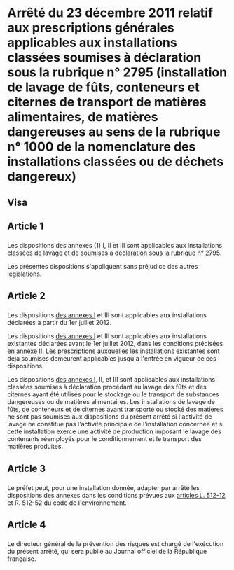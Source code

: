 # Arrêté du 23 décembre 2011 relatif aux prescriptions générales applicables aux installations classées soumises à déclaration sous la rubrique n° 2795 (installation de lavage de fûts, conteneurs et citernes de transport de matières alimentaires, de matières dangereuses au sens de la rubrique n° 1000 de la nomenclature des installations classées ou de déchets dangereux)

## Visa

## Article 1

### 

Les dispositions des annexes (1) I, II et III sont applicables aux installations classées de lavage et de soumises à déclaration sous [la rubrique n° 2795](https://aida.ineris.fr/consultation_document/10765).

Les présentes dispositions s'appliquent sans préjudice des autres législations.

## Article 2

### 

Les dispositions [des annexes I](https://aida.ineris.fr/consultation_document/3591#Annexe_I) et III sont applicables aux installations déclarées à partir du 1er juillet 2012.

Les dispositions [des annexes I](https://aida.ineris.fr/consultation_document/3591#Annexe_I) et III sont applicables aux installations existantes déclarées avant le 1er juillet 2012, dans les conditions précisées en [annexe II](https://aida.ineris.fr/consultation_document/3591#Annexe_II). Les prescriptions auxquelles les installations existantes sont déjà soumises demeurent applicables jusqu'à l'entrée en vigueur de ces dispositions.

Les dispositions [des annexes I](https://aida.ineris.fr/consultation_document/3591#Annexe_I), II, et III sont applicables aux installations classées soumises à déclaration procédant au lavage des fûts et des citernes ayant été utilisés pour le stockage ou le transport de substances dangereuses ou de matières alimentaires. Les installations de lavage de fûts, de conteneurs et de citernes ayant transporté ou stocké des matières ne sont pas soumises aux dispositions du présent arrêté si l'activité de lavage ne constitue pas l'activité principale de l'installation concernée et si cette installation exerce une activité de production imposant le lavage des contenants réemployés pour le conditionnement et le transport des matières produites.

## Article 3

### 

Le préfet peut, pour une installation donnée, adapter par arrêté les dispositions des annexes dans les conditions prévues aux [articles L. 512-12](https://aida.ineris.fr/consultation_document/1767#Article_L._512-12) et R. 512-52 du code de l'environnement.

## Article 4

### 

Le directeur général de la prévention des risques est chargé de l'exécution du présent arrêté, qui sera publié au Journal officiel de la République française.
